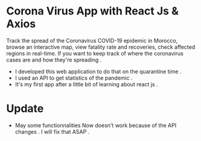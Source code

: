 # Corona Virus App with React Js & Axios

Track the spread of the Coronavirus COVID-19 epidemic in Morocco, browse an interactive map, 
view fatality rate and recoveries, check affected regions in real-time.
If you want to keep track of where the coronavirus cases are and how they're spreading .

- I developed this web application to do that on the quarantine time .
- I used an API to get statistics of the pandemic .
- It's my first app after a little bit of learning about react js .


# Update 

- May some functionnalities Now doesn't work because of the API changes . I will fix that ASAP .
